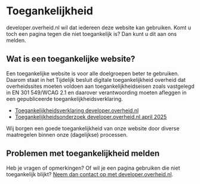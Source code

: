 # Toegankelijkheid

developer.overheid.nl wil dat iedereen deze website kan gebruiken. Komt u toch een pagina tegen die niet toegankelijk is? Dan kunt u dit aan ons melden.

## Wat is een toegankelijke website?

Een toegankelijke website is voor alle doelgroepen beter te gebruiken. Daarom staat in het Tijdelijk besluit digitale toegankelijkheid overheid dat overheidssites moeten voldoen aan toegankelijkheidseisen zoals vastgelegd in EN 301 549/WCAG 2.1 en daarover verantwoording moeten afleggen in een gepubliceerde toegankelijkheidsverklaring.

- [Toegankelijkheidsverklaring developer.overheid.nl](https://www.toegankelijkheidsverklaring.nl/register/17963)
- [Toegankelijkheidsonderzoek developer.overheid.nl april 2025](https://toegankelijkheidsrapport.frameless.io/rapport/developer.overheid.nl-2025-04)

Wij borgen een goede toegankelijkheid van onze website door diverse maatregelen binnen onze (dagelijkse) processen.


## Problemen met toegankelijkheid melden

Heb je vragen of opmerkingen? Of wil je een pagina gebruiken die niet toegankelijk blijkt? [Neem dan contact op met developer.overheid.nl](./contact).
